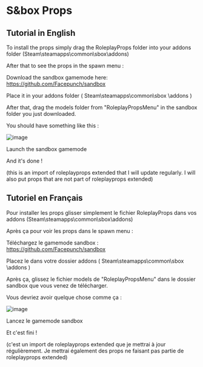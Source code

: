 # S&box Props

## Tutorial in English

To install the props simply drag the RoleplayProps folder into your addons folder (Steam\steamapps\common\sbox\addons)

After that to see the props in the spawn menu :

Download the sandbox gamemode here: https://github.com/Facepunch/sandbox

Place it in your addons folder ( Steam\steamapps\common\sbox \addons )

After that, drag the models folder from "RoleplayPropsMenu" in the sandbox folder you just downloaded.

You should have something like this :

![image](https://user-images.githubusercontent.com/59259007/128647917-d04ae061-544d-40fd-9823-60910e97ceee.png)

Launch the sandbox gamemode 

And it's done !

(this is an import of roleplayprops extended that I will update regularly. I will also put props that are not part of roleplayprops extended)

## Tutoriel en Français

Pour installer les props glisser simplement le fichier RoleplayProps dans vos addons (Steam\steamapps\common\sbox\addons)

Après ça pour voir les props dans le spawn menu :

Téléchargez le gamemode sandbox : https://github.com/Facepunch/sandbox

Placez le dans votre dossier addons ( Steam\steamapps\common\sbox \addons )

Après ça, glissez le fichier models de "RoleplayPropsMenu" dans le dossier sandbox que vous venez de télécharger.

Vous devriez avoir quelque chose comme ça :

![image](https://user-images.githubusercontent.com/59259007/128647917-d04ae061-544d-40fd-9823-60910e97ceee.png)

Lancez le gamemode sandbox

Et c'est fini !

(c'est un import de roleplayprops extended que je mettrai à jour régulièrement. Je mettrai également des props ne faisant pas partie de roleplayprops extended)
